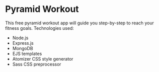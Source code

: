 # Pyramid Workout
This free pyramid workout app will guide you step-by-step to reach your fitness goals.
Technologies used:
- Node.js
- Express.js
- MongoDB
- EJS templates
- Atomizer CSS style generator
- Sass CSS preprocessor